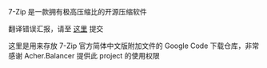 7-Zip 是一款拥有极高压缩比的开源压缩软件

翻译错误汇报，请至 [这里](https://github.com/sparanoid/7z/issues) 提交

这里是用来存放 7-Zip 官方简体中文版附加文件的 Google Code 下载仓库，非常感谢 Acher.Balancer 提供此 project 的使用权限